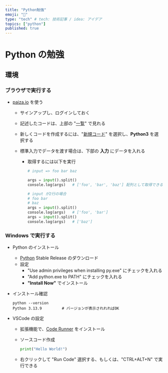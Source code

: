 ```yaml
---
title: "Python勉強"
emoji: "🐍"
type: "tech" # tech: 技術記事 / idea: アイデア
topics: ["python"]
published: true
---
```


# Python の勉強

## 環境

### ブラウザで実行する

- [paiza.io](https://paiza.io/ja) を使う
  - サインアップし、ログインしておく
  - 記述したコードは、上部の "[一覧](https://paiza.io/projects)" で見れる
  - 新しくコードを作成するには、"[新規コード](https://paiza.io/ja/projects/new)" を選択し、**Python3** を選択する
  - 標準入力でデータを渡す場合は、下部の **入力** にデータを入れる

    - 取得するには以下を実行

      ```python:main.py
      # input => foo bar baz

      args = input().split()
      console.log(args)   # ['foo', 'bar', 'baz'] 配列として取得できる

      # input が2行の場合
      # foo bar
      # baz
      args = input().split()
      console.log(args)   # ['foo', 'bar']
      args = input().split()
      console.log(args)   # ['baz']
      ```


### Windows で実行する

- Python のインストール
  - [Python](https://www.python.org/downloads/windows/) Stable Release のダウンロード
  - 設定
    - "Use admin privileges when installing py.exe" にチェックを入れる
    - "Add python.exe to PATH" にチェックを入れる
    - **"Install Now"** でインストール

- インストール確認

  ```cmd: コマンドプロンプトで実行
  python --version
  Python 3.13.9         # バージョンが表示されれればOK
  ```

- VSCode の設定
  - 拡張機能で、[Code Runner](https://marketplace.visualstudio.com/items?itemName=formulahendry.code-runner) をインストール
  - ソースコード作成

    ```python:main.py
    print("Hello World!")
    ```

  - 右クリックして "Run Code" 選択する、もしくは、"CTRL+ALT+N" で実行できる
